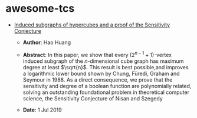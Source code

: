 # awesome-tcs

- [Induced subgraphs of hypercubes and a proof of the Sensitivity Conjecture](https://arxiv.org/pdf/1907.00847.pdf)

  - **Author**: Hao Huang

  - **Abstract**: In this paper, we show that every $(2^{n-1}+1)$-vertex induced subgraph of the $n$-dimensional cube graph has maximum degree at least $\sqrt{n}$. This result is best possible,and improves a logarithmic lower bound shown by Chung, Füredi, Graham and Seymour in 1988. As a direct consequence, we prove that the sensitivity and degree of a boolean function are polynomially related, solving an outstanding foundational problem in theoretical computer science, the Sensitivity Conjecture of Nisan and Szegedy

  - **Date**: 1 Jul 2019
